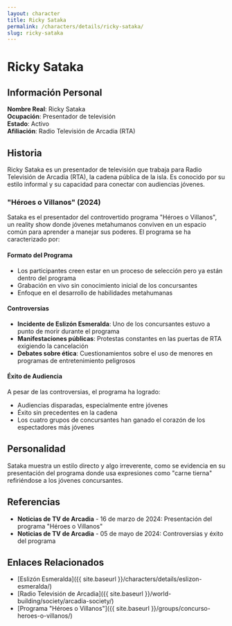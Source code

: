 ```yaml
---
layout: character
title: Ricky Sataka
permalink: /characters/details/ricky-sataka/
slug: ricky-sataka
---
```


# Ricky Sataka

## Información Personal

**Nombre Real**: Ricky Sataka  
**Ocupación**: Presentador de televisión  
**Estado**: Activo  
**Afiliación**: Radio Televisión de Arcadia (RTA)  

## Historia

Ricky Sataka es un presentador de televisión que trabaja para Radio Televisión de Arcadia (RTA), la cadena pública de la isla. Es conocido por su estilo informal y su capacidad para conectar con audiencias jóvenes.

### "Héroes o Villanos" (2024)

Sataka es el presentador del controvertido programa "Héroes o Villanos", un reality show donde jóvenes metahumanos conviven en un espacio común para aprender a manejar sus poderes. El programa se ha caracterizado por:

#### Formato del Programa
- Los participantes creen estar en un proceso de selección pero ya están dentro del programa
- Grabación en vivo sin conocimiento inicial de los concursantes
- Enfoque en el desarrollo de habilidades metahumanas

#### Controversias
- **Incidente de Eslizón Esmeralda**: Uno de los concursantes estuvo a punto de morir durante el programa
- **Manifestaciones públicas**: Protestas constantes en las puertas de RTA exigiendo la cancelación
- **Debates sobre ética**: Cuestionamientos sobre el uso de menores en programas de entretenimiento peligrosos

#### Éxito de Audiencia
A pesar de las controversias, el programa ha logrado:
- Audiencias disparadas, especialmente entre jóvenes
- Éxito sin precedentes en la cadena
- Los cuatro grupos de concursantes han ganado el corazón de los espectadores más jóvenes

## Personalidad

Sataka muestra un estilo directo y algo irreverente, como se evidencia en su presentación del programa donde usa expresiones como "carne tierna" refiriéndose a los jóvenes concursantes.

## Referencias

- **Noticias de TV de Arcadia** - 16 de marzo de 2024: Presentación del programa "Héroes o Villanos"
- **Noticias de TV de Arcadia** - 05 de mayo de 2024: Controversias y éxito del programa

## Enlaces Relacionados

- [Eslizón Esmeralda]({{ site.baseurl }}/characters/details/eslizon-esmeralda/)
- [Radio Televisión de Arcadia]({{ site.baseurl }}/world-building/society/arcadia-society/)
- [Programa "Héroes o Villanos"]({{ site.baseurl }}/groups/concurso-heroes-o-villanos/)
